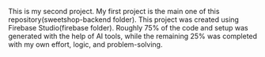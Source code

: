 This is my second project. My first project is the main one of this repository(sweetshop-backend folder).
This project was created using Firebase Studio(firebase folder). Roughly 75% of the code and setup was generated with the help of AI tools, while the remaining 25% was completed with my own effort, logic, and problem-solving.

